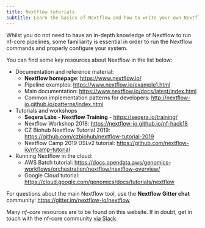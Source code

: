 ```yaml
---
title: Nextflow tutorials
subtitle: Learn the basics of Nextflow and how to write your own Nextflow pipelines.
---
```


Whilst you do not need to have an in-depth knowledge of Nextflow to run nf-core pipelines,
some familiarity is essential in order to run the Nextflow commands and properly configure your system.

You can find some key resources about Nextflow in the list below:

* Documentation and reference material:
  * **Nextflow homepage**: <https://www.nextflow.io/>
  * Pipeline examples: <https://www.nextflow.io/example1.html>
  * Main documentation: <https://www.nextflow.io/docs/latest/index.html>
  * Common implementation patterns for developers: <http://nextflow-io.github.io/patterns/index.html>
* Tutorials and workshops
  * **Seqera Labs - Nextflow Training** - <https://seqera.io/training/>
  * Nextflow Workshop 2018: <https://nextflow-io.github.io/nf-hack18>
  * CZ Biohub Nextflow Tutorial 2019: <https://github.com/czbiohub/nextflow-tutorial-2019>
  * Nextflow Camp 2019 DSLv2 tutorial: <https://github.com/nextflow-io/nfcamp-tutorial>
* Running Nextflow in the cloud:
  * AWS Batch tutorial: <https://docs.opendata.aws/genomics-workflows/orchestration/nextflow/nextflow-overview/>
  * Google Cloud tutorial: <https://cloud.google.com/genomics/docs/tutorials/nextflow>

For questions about the main Nextflow tool, use the **Nextflow Gitter chat** community:
<https://gitter.im/nextflow-io/nextflow>

Many _nf-core_ resources are to be found on this website.
If in doubt, get in touch with the nf-core community [via Slack](https://nf-co.re/join).
